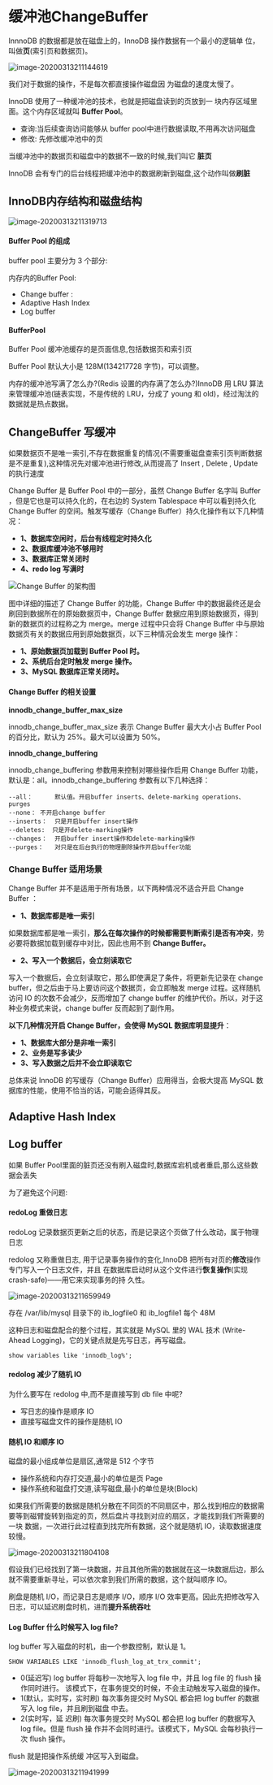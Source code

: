 # 缓冲池ChangeBuffer

InnnoDB 的数据都是放在磁盘上的，InnoDB 操作数据有一个最小的逻辑单 位，叫做**页**(索引页和数据页)。

![image-20200313211144619](../../../assets/image-20200313211144619.png)

我们对于数据的操作，不是每次都直接操作磁盘因 为磁盘的速度太慢了。

InnoDB 使用了一种缓冲池的技术，也就是把磁盘读到的页放到一 块内存区域里面。这个内存区域就叫 **Buffer Pool**。

- 查询:当后续查询访问能够从 buffer pool中进行数据读取,不用再次访问磁盘
- 修改: 先修改缓冲池中的页

当缓冲池中的数据页和磁盘中的数据不一致的时候,我们叫它 **脏页**

InnoDB 会有专门的后台线程把缓冲池中的数据刷新到磁盘,这个动作叫做**刷脏**

## InnoDB内存结构和磁盘结构

![image-20200313211319713](../../../assets/image-20200313211319713-7629580.png)

#### Buffer Pool 的组成

buffer pool 主要分为 3 个部分: 

内存内的Buffer Pool:

- Change buffer :  
- Adaptive Hash Index 
- Log buffer

#### BufferPool

Buffer Pool 缓冲池缓存的是页面信息,包括数据页和索引页

Buffer Pool 默认大小是 128M(134217728 字节)，可以调整。

内存的缓冲池写满了怎么办?(Redis 设置的内存满了怎么办?)InnoDB 用 LRU 算法来管理缓冲池(链表实现，不是传统的 LRU，分成了 young 和 old)，经过淘汰的 数据就是热点数据。

## ChangeBuffer 写缓冲

如果数据页不是唯一索引,不存在数据重复的情况(不需要重磁盘查索引页判断数据是不是重复),这种情况先对缓冲池进行修改,从而提高了 Insert , Delete , Update 的执行速度

Change Buffer 是 Buffer Pool 中的一部分，虽然 Change Buffer 名字叫 Buffer ，但是它也是可以持久化的，在右边的 System Tablespace 中可以看到持久化 Change Buffer 的空间。触发写缓存（Change Buffer）持久化操作有以下几种情况：

- **1、数据库空闲时，后台有线程定时持久化**
- **2、数据库缓冲池不够用时**
- **3、数据库正常关闭时**
- **4、redo log 写满时**

![Change Buffer 的架构图](../../../assets/1460000021853172.jpeg)

图中详细的描述了 Change Buffer 的功能，Change Buffer 中的数据最终还是会刷回到数据所在的原始数据页中，Change Buffer 数据应用到原始数据页，得到新的数据页的过程称之为 merge。merge 过程中只会将 Change Buffer 中与原始数据页有关的数据应用到原始数据页，以下三种情况会发生 merge 操作：

- **1、原始数据页加载到 Buffer Pool 时。**
- **2、系统后台定时触发 merge 操作。**
- **3、MySQL 数据库正常关闭时。**

#### Change Buffer 的相关设置

**innodb_change_buffer_max_size**

innodb_change_buffer_max_size 表示 Change Buffer 最大大小占 Buffer Pool 的百分比，默认为 25%。最大可以设置为 50%。

**innodb_change_buffering**

innodb_change_buffering 参数用来控制对哪些操作启用 Change Buffer 功能，默认是：all。innodb_change_buffering 参数有以下几种选择：

```
--all：      默认值。开启buffer inserts、delete-marking operations、purges
--none： 不开启change buffer
--inserts：  只是开启buffer insert操作
--deletes:  只是开delete-marking操作
--changes：  开启buffer insert操作和delete-marking操作
--purges：   对只是在后台执行的物理删除操作开启buffer功能
```

### Change Buffer 适用场景

Change Buffer 并不是适用于所有场景，以下两种情况不适合开启 Change Buffer ：

- **1、数据库都是唯一索引**

如果数据库都是唯一索引，**那么在每次操作的时候都需要判断索引是否有冲突**，势必要将数据加载到缓存中对比，因此也用不到 **Change Buffer。**

- **2、写入一个数据后，会立刻读取它**

写入一个数据后，会立刻读取它，那么即使满足了条件，将更新先记录在 change buffer，但之后由于马上要访问这个数据页，会立即触发 merge 过程。这样随机访问 IO 的次数不会减少，反而增加了 change buffer 的维护代价。所以，对于这种业务模式来说，change buffer 反而起到了副作用。

**以下几种情况开启 Change Buffer，会使得 MySQL 数据库明显提升**：

- **1、数据库大部分是非唯一索引**
- **2、业务是写多读少**
- **3、写入数据之后并不会立即读取它**

总体来说 InnoDB 的写缓存（Change Buffer）应用得当，会极大提高 MySQL 数据库的性能，使用不恰当的话，可能会适得其反。

## Adaptive Hash Index

## Log buffer

如果 Buffer Pool里面的脏页还没有刷入磁盘时,数据库宕机或者重启,那么这些数据会丢失

为了避免这个问题:

#### redoLog 重做日志

redoLog 记录数据页更新之后的状态，而是记录这个页做了什么改动，属于物理日志

redolog 又称重做日志, 用于记录事务操作的变化,InnoDB 把所有对页的**修改**操作专门写入一个日志文件，并且 在数据库启动时从这个文件进行**恢复操作**(实现 crash-safe)——用它来实现事务的持 久性。



![image-20200313211659949](../../../assets/image-20200313211659949-7629590.png)

存在 /var/lib/mysql 目录下的 ib_logfile0 和 ib_logfile1 每个 48M

这种日志和磁盘配合的整个过程，其实就是 MySQL 里的 WAL 技术 (Write-Ahead Logging)，它的关键点就是先写日志，再写磁盘。

```
show variables like 'innodb_log%';
```

#### redolog 减少了随机 IO

为什么要写在 redolog 中,而不是直接写到 db file 中呢?

- 写日志的操作是顺序 IO
- 直接写磁盘文件的操作是随机 IO

#### 随机 IO 和顺序 IO

磁盘的最小组成单位是扇区,通常是 512 个字节

- 操作系统和内存打交道,最小的单位是页 Page
- 操作系统和磁盘打交道,读写磁盘,最小的单位是块(Block)

如果我们所需要的数据是随机分散在不同页的不同扇区中，那么找到相应的数据需 要等到磁臂旋转到指定的页，然后盘片寻找到对应的扇区，才能找到我们所需要的一块 数据，一次进行此过程直到找完所有数据，这个就是随机 IO，读取数据速度较慢。

![image-20200313211804108](../../../assets/image-20200313211804108-7629593.png)

假设我们已经找到了第一块数据，并且其他所需的数据就在这一块数据后边，那么就不需要重新寻址，可以依次拿到我们所需的数据，这个就叫顺序 IO。

刷盘是随机 I/O，而记录日志是顺序 I/O，顺序 I/O 效率更高。因此先把修改写入日志，可以延迟刷盘时机，进而**提升系统吞吐**

#### Log Buffer 什么时候写入 log file?

log buffer 写入磁盘的时机，由一个参数控制，默认是 1。

```
SHOW VARIABLES LIKE 'innodb_flush_log_at_trx_commit';
```

- 0(延迟写)
  log buffer 将每秒一次地写入 log file 中，并且 log file 的 flush 操作同时进行。 该模式下，在事务提交的时候，不会主动触发写入磁盘的操作。
- 1(默认，实时写，实时刷)
  每次事务提交时 MySQL 都会把 log buffer 的数据写入 log file，并且刷到磁盘 中去。
- 2(实时写，延 迟刷)
  每次事务提交时 MySQL 都会把 log buffer 的数据写入 log file。但是 flush 操 作并不会同时进行。该模式下，MySQL 会每秒执行一次 flush 操作。

flush 就是把操作系统缓 冲区写入到磁盘。

![image-20200313211941999](../../../assets/image-20200313211941999-7629597.png)

## 